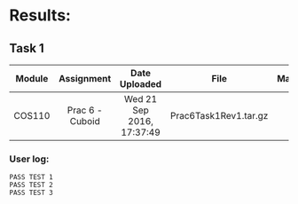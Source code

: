# Results:

## Task 1

Module |   Assignment    |       Date Uploaded       |         File          | Mark
------ | :-------------: | :-----------------------: | :-------------------: | ---:
COS110 | Prac 6 - Cuboid | Wed 21 Sep 2016, 17:37:49 | Prac6Task1Rev1.tar.gz |   10

### User log:

```
PASS TEST 1
PASS TEST 2
PASS TEST 3
```
